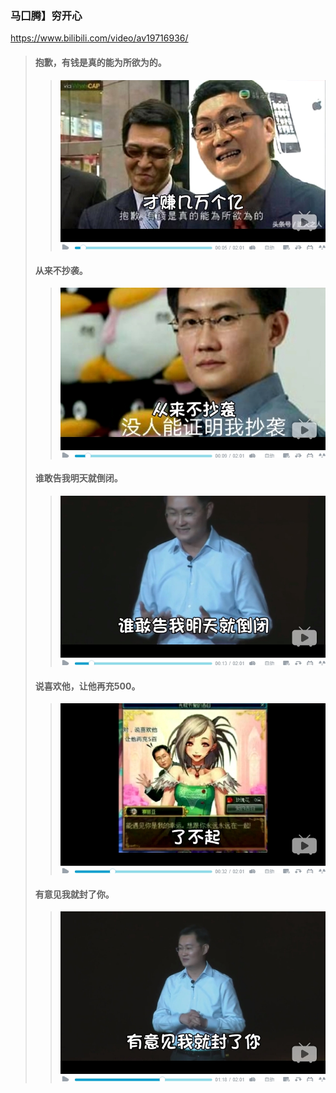 ### 马囗腾】穷开心
https://www.bilibili.com/video/av19716936/
>#### 抱歉，有钱是真的能为所欲为的。
>>![](p/抱歉有钱是真的能为所欲为的.jpg)
>#### 从来不抄袭。
>>![](p/从来不抄袭.jpg)
>#### 谁敢告我明天就倒闭。
>>![](p/谁敢告我明天就倒闭.jpg)
>#### 说喜欢他，让他再充500。
>>![](p/说喜欢他让他再充500.jpg)
>#### 有意见我就封了你。
>>![](p/有意见我就封了你.jpg)
